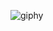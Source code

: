 
![giphy](https://user-images.githubusercontent.com/110922148/200576509-0a24e79d-0f56-4106-83ea-b97c0ea5cfc8.gif)

